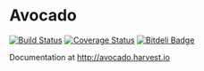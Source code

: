 # Avocado

[![Build Status](https://travis-ci.org/cbmi/avocado.png)](https://travis-ci.org/cbmi/avocado) [![Coverage Status](https://coveralls.io/repos/cbmi/avocado/badge.png?branch=2.2)](https://coveralls.io/r/cbmi/avocado?branch=2.1) [![Bitdeli Badge](https://d2weczhvl823v0.cloudfront.net/cbmi/avocado/trend.png)](https://bitdeli.com/free "Bitdeli Badge")

Documentation at http://avocado.harvest.io
